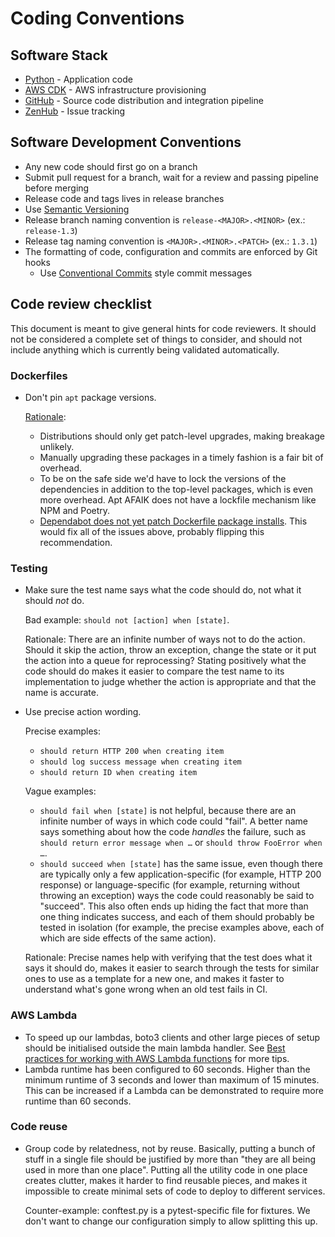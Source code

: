 # Coding Conventions

## Software Stack

- [Python](https://www.python.org/) - Application code
- [AWS CDK](https://aws.amazon.com/cdk/) - AWS infrastructure provisioning
- [GitHub](https://github.com/) - Source code distribution and integration pipeline
- [ZenHub](https://app.zenhub.com/) - Issue tracking

## Software Development Conventions

- Any new code should first go on a branch
- Submit pull request for a branch, wait for a review and passing pipeline before merging
- Release code and tags lives in release branches
- Use [Semantic Versioning](https://semver.org/)
- Release branch naming convention is `release-<MAJOR>.<MINOR>` (ex.: `release-1.3`)
- Release tag naming convention is `<MAJOR>.<MINOR>.<PATCH>` (ex.: `1.3.1`)
- The formatting of code, configuration and commits are enforced by Git hooks
  - Use [Conventional Commits](https://www.conventionalcommits.org/) style commit messages

## Code review checklist

This document is meant to give general hints for code reviewers. It should not be considered a
complete set of things to consider, and should not include anything which is currently being
validated automatically.

### Dockerfiles

- Don't pin `apt` package versions.

  [Rationale](https://github.com/linz/geostore/pull/171#discussion_r553474554):

  - Distributions should only get patch-level upgrades, making breakage unlikely.
  - Manually upgrading these packages in a timely fashion is a fair bit of overhead.
  - To be on the safe side we'd have to lock the versions of the dependencies in addition to the
    top-level packages, which is even more overhead. Apt AFAIK does not have a lockfile mechanism
    like NPM and Poetry.
  - [Dependabot does not yet patch Dockerfile package installs](https://github.com/dependabot/dependabot-core/issues/2129).
    This would fix all of the issues above, probably flipping this recommendation.

### Testing

- Make sure the test name says what the code should do, not what it should _not_ do.

  Bad example: `should not [action] when [state]`.

  Rationale: There are an infinite number of ways not to do the action. Should it skip the action,
  throw an exception, change the state or it put the action into a queue for reprocessing? Stating
  positively what the code should do makes it easier to compare the test name to its implementation
  to judge whether the action is appropriate and that the name is accurate.

- Use precise action wording.

  Precise examples:

  - `should return HTTP 200 when creating item`
  - `should log success message when creating item`
  - `should return ID when creating item`

  Vague examples:

  - `should fail when [state]` is not helpful, because there are an infinite number of ways in which
    code could "fail". A better name says something about how the code _handles_ the failure, such
    as `should return error message when …` or `should throw FooError when …`.
  - `should succeed when [state]` has the same issue, even though there are typically only a few
    application-specific (for example, HTTP 200 response) or language-specific (for example,
    returning without throwing an exception) ways the code could reasonably be said to "succeed".
    This also often ends up hiding the fact that more than one thing indicates success, and each of
    them should probably be tested in isolation (for example, the precise examples above, each of
    which are side effects of the same action).

  Rationale: Precise names help with verifying that the test does what it says it should do, makes
  it easier to search through the tests for similar ones to use as a template for a new one, and
  makes it faster to understand what's gone wrong when an old test fails in CI.

### AWS Lambda

- To speed up our lambdas, boto3 clients and other large pieces of setup should be initialised
  outside the main lambda handler. See
  [Best practices for working with AWS Lambda functions](https://docs.aws.amazon.com/lambda/latest/dg/best-practices.html)
  for more tips.
- Lambda runtime has been configured to 60 seconds. Higher than the minimum runtime of 3 seconds and
  lower than maximum of 15 minutes. This can be increased if a Lambda can be demonstrated to require
  more runtime than 60 seconds.

### Code reuse

- Group code by relatedness, not by reuse. Basically, putting a bunch of stuff in a single file
  should be justified by more than "they are all being used in more than one place". Putting all the
  utility code in one place creates clutter, makes it harder to find reusable pieces, and makes it
  impossible to create minimal sets of code to deploy to different services.

  Counter-example: conftest.py is a pytest-specific file for fixtures. We don't want to change our
  configuration simply to allow splitting this up.
